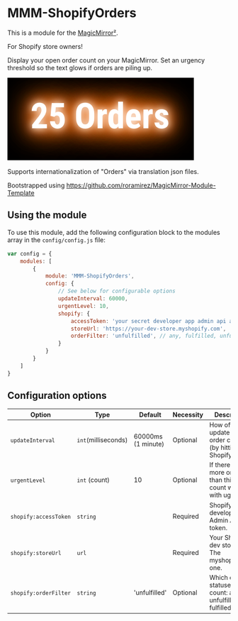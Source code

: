 # MMM-ShopifyOrders

This is a module for the [MagicMirror²](https://github.com/MichMich/MagicMirror/).

For Shopify store owners! 

Display your open order count on your MagicMirror. Set an urgency threshold so the text glows if orders are piling up.

![A count of "25 Orders" glowing brightly, with urgency, over a black background.](https://github.com/fith/MMM-ShopifyOrders/blob/main/docs/urgency.png?raw=true)

Supports internationalization of "Orders" via translation json files.

Bootstrapped using https://github.com/roramirez/MagicMirror-Module-Template

## Using the module

To use this module, add the following configuration block to the modules array in the `config/config.js` file:
```js
var config = {
    modules: [
        {
            module: 'MMM-ShopifyOrders',
            config: {
                // See below for configurable options
                updateInterval: 60000,
				urgentLevel: 10,
				shopify: {
                    accessToken: 'your secret developer app admin api access token',
                    storeUrl: 'https://your-dev-store.myshopify.com',
                    orderFilter: 'unfulfilled', // any, fulfilled, unfulfilled, etc
				}
            }
        }
    ]
}
```

## Configuration options

| Option           | Type                | Default            | Necessity | Description                                                          |
|----------------- |-------------------- |------------------- |---------- |--------------------------------------------------------------------- |
| `updateInterval` | `int`(milliseconds) | 60000ms (1 minute) | Optional  | How often to update the order count (by hitting the Shopify API).    |
| `urgentLevel`    | `int` (count)       | 10                 | Optional  | If there are more orders than this, the count will glow with ugency. |
| `shopify:accessToken` | `string`       |                    | Required  | Shopify developer app Admin API token.                               |
| `shopify:storeUrl` | `url`             |                    | Required  | Your Shopify dev store url. The myshopify.com one.                   |
| `shopify:orderFilter` | `string`       | 'unfulfilled'      | Optional  | Which order statuses to count: any, unfulfilled, fulfilled           |
